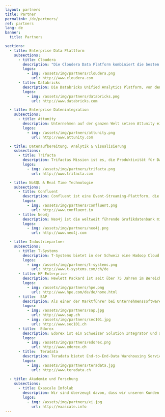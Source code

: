 ```yaml
---
layout: partners
title: Partner
permalink: /de/partners/
ref: partners
lang: de
banner:
  title: Partners

sections:
  - title: Enterprise Data Plattform
    subsections:
      - title: Cloudera
        description: "Die Cloudera Data Platform kombiniert die besten Open Source-Technologien von Hortonworks und Cloudera mit Data Plattform- und Data-Flow-Stacks für eine moderne Informationsplattform. Cloudera bietet alle wichtigen Funktionen einer Enterprise Data Cloud: Hybrid- und Multi-Public-Cloud, Multifunktionsanalyse, gemeinsame Sicherheits- und Governance-Dienste (SDX) sowie Open-Source-Plattformen mit frei wählbaren Rechen- und Speicheroptionen."
        logos:
          - img: /assets/img/partners/cloudera.png
            url: http://www.cloudera.com
      - title: Databricks
        description: Die Databricks Unified Analytics Platform, von den ursprünglichen Entwicklern von Apache Spark™, vereint Data Science und -development über den gesamten Lebenszyklus des maschinellen Lernens von der Datenaufbereitung bis zum Experimentieren und Bereitstellen von ML-Anwendungen.
        logos:
          - img: /assets/img/partners/databricks.png
            url: http://www.databricks.com

  - title: Enterprise Datenintegration
    subsections:
      - title: Attunity
        description: Unternehmen auf der ganzen Welt setzen Attunity ein, um einen grösseren Nutzen aus mehr Daten zu ziehen und dabei auch noch Zeit und Kosten einzusparen – Datenübertragung und -verfügbarkeit  werden beschleunigt, Datenbereitschaft für Analysen automatisiert und das Datenmanagement auf clevere Weise optimiert. Mit der Unterstützung der verschiedensten Arten von Integration für die vielfältigsten IT-Plattformen nimmt Attunity eine Vorreiterrolle bei der Verfügbarkeit heterogener Daten ein.
        logos:
          - img: /assets/img/partners/attunity.png
            url: http://www.attunity.com

  - title: Datenaufbereitung, Analytik & Visualisierung
    subsections:
      - title: Trifacta
        description: Trifactas Mission ist es, die Produktivität für Data Analysten auf einen neuen Level zu bringen, indem sie den Bottleneck im Data Lifecycle – das Daten-Wrangling – intuitiver und effizienter gestalten. 
        logos:
          - img: /assets/img/partners/trifacta.png
            url: http://www.trifacta.com

  - title: NoSQL & Real Time Technologie
    subsections:
      - title: Confluent
        description: Confluent ist eine Event-Streaming-Plattform, die von den ursprünglichen Entwicklern von Apache Kafka® open-source entwickelt und als Unternehmenslösung neu interpretiert wurde. Das Streaming von Daten als Ereignisse ermöglicht völlig neue Möglichkeiten zur Lösung von Problemen mit hoher Skalierung.
        logos:
          - img: /assets/img/partners/confluent.png
            url: http://www.confluent.io
      - title: Neo4j
        description: Neo4j ist die weltweit führende Grafikdatenbank mit nativer Grafikspeicherung und -verarbeitung, die mit ihrem Property Graph-Modell und der eigenen Cypher-Abfragesprache für ein einfaches Verständnis bei jedem Graph-Problem sorgt.
        logos:
          - img: /assets/img/partners/neo4j.png
            url: http://www.neo4j.com

  - title: Industriepartner
    subsections:
      - title: T-Systems
        description: T-Systems bietet in der Schweiz eine Hadoop Cloud Lösung an. Mit dieser Lösung können Unternehmen ein bare-metal Hadoop Cluster in einem PaaS Angebot erhalten, welches neben optimaler Anbindung an das Kundennetzwerk auch garantiert, dass die Daten nur auf dedizierter Hardware in der Schweiz liegt. Scigility und T-Systems arbeiten eng zusammen, um diese PaaS optimal einzusetzen.
        logos:
          - img: /assets/img/partners/t-systems.png
            url: http://www.t-systems.com/ch/de
      - title: HP Enterprise
        description: Hewlett Packard ist seit über 75 Jahren im Bereich Innovationen tätig. HPs umfassendes Portfolio sind Teil einer Innovationsstrategie, die entwickelt wurde, um Organisationen aller Grössen – vom weltweit tätigen Konzern bis hin zum lokalen Startup-Unternehmen – bei der Transformation von traditionellen Technologieplattformen auf IT-Systeme der Zukunft zu unterstützen. Scigility und HP arbeiten gemeinsam daran, die digitale Transformation bei Kunden optimal voranzubringen.
        logos:
          - img: /assets/img/partners/hpe.png
            url: http://www.hpe.com/de/de/home.html
      - title:  SAP
        description: Als einer der Marktführer bei Unternehmenssoftware hilft SAP Unternehmen und Organisationen dabei, die schädlichen Auswirkungen von Komplexität zu minimieren, neue Möglichkeiten für Innovation und Wachstum zu schaffen und im Wettbewerb erfolgreich zu sein. Scigility hat sich darauf spezialisiert, SAP HANA und Hadoop Umgebungen zu integrieren.
        logos:
          - img: /assets/img/partners/sap.jpg
            url: http://www.sap.ch
          - img: /assets/img/partners/sec101.jpg
            url: http://www.sec101.ch
      - title:  Edorex
        description: Edorex ist ein Schweizer Solution Integrator und arbeitet gemeinsam mit Scigility daran, innovative und datengetriebene Lösungen anzubieten.
        logos:
          - img: /assets/img/partners/edorex.png
            url: http://www.edorex.ch
      - title:  Teradata
        description: Teradata bietet End-to-End-Data Warehousing Services sowie Lösungen für Big Data Analytics und hilft Unternehmen damit, datenbasiert zu agieren, den Umsatz zu steigern, die Effizienz zu erhöhen und überzeugende Kunden-Experience zu erreichen. Scigility arbeitet mit Teradata zusammen um Hadoop, Teradata Data Warehouse und Teradata AsterData bestmöglich zu integrieren.
        logos:
          - img: /assets/img/partners/teradata.jpg
            url: http://www.teradata.ch
  
  - title: Akademie und Forschung
    subsections:
      - title: Exascale Infolab
        description: Wir sind überzeugt davon, dass wir unseren Kunden nur dann die besten Leistungen anbieten können, wenn wir mit guten Industrie- und Akademie-Partnern zusammenarbeiten. Darum sind wir stets bestrebt, auch einen Beitrag in Forschung und Entwicklung von Big Data Technologien zu leisten. Mit dem Exascale Info Lab arbeiten wir regelmässig zusammen, um auch in Zukunft ein kompetenter Partner mit den den neuesten Technologien und Methoden zu bleiben.
        logos:
          - img: /assets/img/partners/xi.jpg
            url: http://exascale.info
---
```

